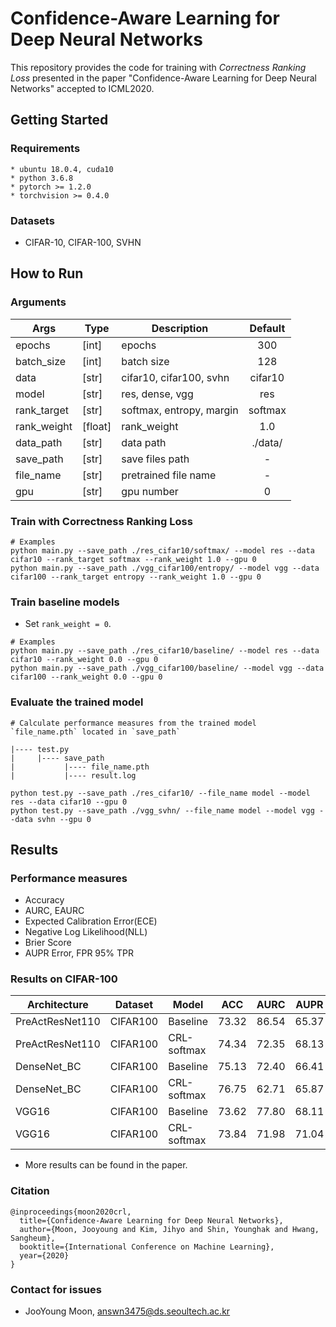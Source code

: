 # Confidence-Aware Learning for Deep Neural Networks
This repository provides the code for training with *Correctness Ranking Loss* presented in the paper "Confidence-Aware Learning for Deep Neural Networks" accepted to ICML2020.

## Getting Started
### Requirements
```
* ubuntu 18.0.4, cuda10
* python 3.6.8
* pytorch >= 1.2.0
* torchvision >= 0.4.0 
```
### Datasets
* CIFAR-10, CIFAR-100, SVHN

## How to Run
### Arguments
| Args 	| Type 	| Description 	| Default|
|---------|--------|----------------------------------------------------|:-----:|
| epochs 	| [int] 	| epochs | 300|
| batch_size 	| [int] 	| batch size| 128|
| data 	| [str] 	| cifar10, cifar100, svhn| cifar10|
| model 	| [str]	| res, dense, vgg| 	res|
| rank_target 	| [str] 	| softmax, entropy, margin| softmax	|
| rank_weight 	| [float] 	| rank_weight| 1.0|
| data_path 	| [str] 	| data path | ./data/  |
| save_path 	| [str] 	| save files path	|  - |
| file_name 	| [str] 	| pretrained file name	|  - |
| gpu 	| [str] 	|  gpu number | 0	|

### Train with Correctness Ranking Loss
```
# Examples 
python main.py --save_path ./res_cifar10/softmax/ --model res --data cifar10 --rank_target softmax --rank_weight 1.0 --gpu 0 
python main.py --save_path ./vgg_cifar100/entropy/ --model vgg --data cifar100 --rank_target entropy --rank_weight 1.0 --gpu 0 
```

### Train baseline models
* Set `rank_weight = 0`.
``` 
# Examples
python main.py --save_path ./res_cifar10/baseline/ --model res --data cifar10 --rank_weight 0.0 --gpu 0 
python main.py --save_path ./vgg_cifar100/baseline/ --model vgg --data cifar100 --rank_weight 0.0 --gpu 0 
```

### Evaluate the trained model
``` 
# Calculate performance measures from the trained model `file_name.pth` located in `save_path`

|---- test.py
|     |---- save_path
|           |---- file_name.pth
|           |---- result.log

python test.py --save_path ./res_cifar10/ --file_name model --model res --data cifar10 --gpu 0 
python test.py --save_path ./vgg_svhn/ --file_name model --model vgg --data svhn --gpu 0
```

## Results
### Performance measures
- Accuracy
- AURC, EAURC
- Expected Calibration Error(ECE)
- Negative Log Likelihood(NLL)
- Brier Score
- AUPR Error, FPR 95% TPR

### Results on CIFAR-100

| Architecture | Dataset | Model | ACC | AURC | AUPR | FPR | ECE | NLL |
|---------|--------|--------|--------|--------|--------|--------|--------|--------------------------------------------------------------------|
| PreActResNet110	| CIFAR100	| Baseline	| 73.32 | 86.54 | 65.37 | 66.42 | 16.39 | 14.93 | 
| PreActResNet110	| CIFAR100	| CRL-softmax	| 74.34 | 72.35 | 68.13 | 61.30 | 11.45 | 10.86 | 
| DenseNet_BC	| CIFAR100	| Baseline	| 75.13 | 72.40 | 66.41 | 62.85 | 12.94 | 11.59 |
| DenseNet_BC	| CIFAR100	| CRL-softmax	| 76.75 | 62.71 | 65.87 | 60.22 | 8.66 | 9.12 |
| VGG16	| CIFAR100	| Baseline	| 73.62 | 77.80 | 68.11 | 62.21 | 19.95 | 18.35 |
| VGG16	| CIFAR100	| CRL-softmax	| 73.84 | 71.98 | 71.04 | 59.06 | 13.92 | 13.03 |

* More results can be found in the paper.

### Citation
```
@inproceedings{moon2020crl,
  title={Confidence-Aware Learning for Deep Neural Networks},
  author={Moon, Jooyoung and Kim, Jihyo and Shin, Younghak and Hwang, Sangheum},
  booktitle={International Conference on Machine Learning},
  year={2020}
}
```

### Contact for issues
- JooYoung Moon, answn3475@ds.seoultech.ac.kr
